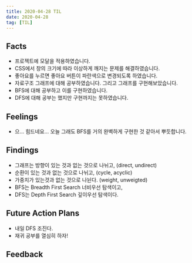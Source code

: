 ```yaml
---
title: 2020-04-28 TIL
date: 2020-04-28
tag: [TIL]
---
```


## Facts

- 프로젝트에 모달을 적용하였습니다.
- CSS에서 창의 크기에 따라 이상하게 깨지는 문제를 해결하였습니다.
- 좋아요를 누르면 좋아요 버튼이 파란색으로 변경되도록 하였습니다.
- 자료구조 그래프에 대해 공부하였습니다. 그리고 그래프를 구현해보았습니다.
- BFS에 대해 공부하고 이를 구현하였습니다.
- DFS에 대해 공부는 했지만 구현까지는 못하였습니다.

## Feelings

- 으... 힘드네요... 오늘 그래도 BFS를 거의 완벽하게 구현한 것 같아서 뿌듯합니다.

## Findings

- 그래프는 방향이 있는 것과 없는 것으로 나뉘고, (direct, undirect)
- 순환이 있는 것과 없는 것으로 나뉘고, (cycle, acyclic)
- 가중치가 있는것과 없는 것으로 나뉜다. (weight, unweigted)
- BFS는 Breadth First Search 너비우선 탐색이고,
- DFS는 Depth First Search 깊이우선 탐색이다.

## Future Action Plans

- 내일 DFS 조진다.
- 재귀 공부를 열심히 하자!

## Feedback
